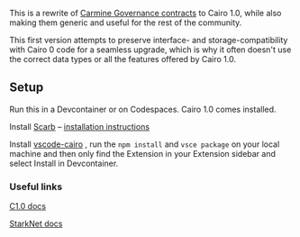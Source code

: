 This is a rewrite of [Carmine Governance contracts](https://github.com/CarmineOptions/carmine-protocol/tree/master/contracts/governance) to Cairo 1.0, while also making them generic and useful for the rest of the community.

This first version attempts to preserve interface- and storage-compatibility with Cairo 0 code for a seamless upgrade, which is why it often doesn't use the correct data types or all the features offered by Cairo 1.0.

## Setup

Run this in a Devcontainer or on Codespaces. Cairo 1.0 comes installed.

Install [Scarb](https://github.com/software-mansion/scarb) – [installation instructions](https://docs.swmansion.com/scarb/download)

Install [vscode-cairo](https://github.com/starkware-libs/cairo/tree/main/vscode-cairo) , run the `npm install` and `vsce package` on your local machine and then only find the Extension in your Extension sidebar and select Install in Devcontainer.

### Useful links

[C1.0 docs](https://cairo-lang.org/docs/v1.0/index.html)

[StarkNet docs](https://docs.starknet.io/documentation/)
